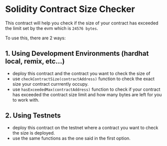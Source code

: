 # Solidity Contract Size Checker

This contract will help you check if the size of your contract has exceeded the limit set by the evm which is `24576 bytes`.

To use this, there are 2 ways:

## 1. Using Development Environments (hardhat local, remix, etc...)

- deploy this contract and the contract you want to check the size of
- use `checkContractSize(contractAddress)` function to check the exact size your contract currrently occupy.
- use `hasExceededMax(contractAddress)` function to check if your contract has exceeded the contract size limit and how many bytes are left for you to work with.
  
## 2. Using Testnets

- deploy this contract on the testnet where a contract you want to check the size is deployed.
- use the same functions as the one said in the first option.

